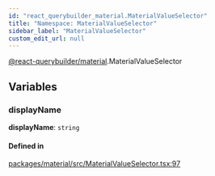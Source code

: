 ```yaml
---
id: "react_querybuilder_material.MaterialValueSelector"
title: "Namespace: MaterialValueSelector"
sidebar_label: "MaterialValueSelector"
custom_edit_url: null
---
```


[@react-querybuilder/material](../modules/react_querybuilder_material.md).MaterialValueSelector

## Variables

### displayName

 **displayName**: `string`

#### Defined in

[packages/material/src/MaterialValueSelector.tsx:97](https://github.com/react-querybuilder/react-querybuilder/blob/55590db8/packages/material/src/MaterialValueSelector.tsx#L97)
